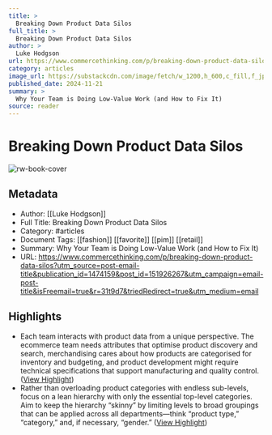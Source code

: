 ```yaml
---
title: >
  Breaking Down Product Data Silos
full_title: >
  Breaking Down Product Data Silos
author: >
  Luke Hodgson
url: https://www.commercethinking.com/p/breaking-down-product-data-silos?utm_source=post-email-title&publication_id=1474159&post_id=151926267&utm_campaign=email-post-title&isFreemail=true&r=31t9d7&triedRedirect=true&utm_medium=email
category: articles
image_url: https://substackcdn.com/image/fetch/w_1200,h_600,c_fill,f_jpg,q_auto:good,fl_progressive:steep,g_auto/https%3A%2F%2Fsubstack-post-media.s3.amazonaws.com%2Fpublic%2Fimages%2F2d0be481-f91d-4e61-8159-bb6051330786_1120x800.jpeg
published_date: 2024-11-21
summary: >
  Why Your Team is Doing Low-Value Work (and How to Fix It)
source: reader
---
```

# Breaking Down Product Data Silos

![rw-book-cover](https://substackcdn.com/image/fetch/w_1200,h_600,c_fill,f_jpg,q_auto:good,fl_progressive:steep,g_auto/https%3A%2F%2Fsubstack-post-media.s3.amazonaws.com%2Fpublic%2Fimages%2F2d0be481-f91d-4e61-8159-bb6051330786_1120x800.jpeg)

## Metadata
- Author: [[Luke Hodgson]]
- Full Title: Breaking Down Product Data Silos
- Category: #articles
- Document Tags: [[fashion]] [[favorite]] [[pim]] [[retail]] 
- Summary: Why Your Team is Doing Low-Value Work (and How to Fix It)
- URL: https://www.commercethinking.com/p/breaking-down-product-data-silos?utm_source=post-email-title&publication_id=1474159&post_id=151926267&utm_campaign=email-post-title&isFreemail=true&r=31t9d7&triedRedirect=true&utm_medium=email

## Highlights
- Each team interacts with product data from a unique perspective. The ecommerce team needs attributes that optimise product discovery and search, merchandising cares about how products are categorised for inventory and budgeting, and product development might require technical specifications that support manufacturing and quality control. ([View Highlight](https://read.readwise.io/read/01jdkxvrd9yngpcw8n5wnavaq5))
- Rather than overloading product categories with endless sub-levels, focus on a lean hierarchy with only the essential top-level categories. Aim to keep the hierarchy “skinny” by limiting levels to broad groupings that can be applied across all departments—think “product type,” “category,” and, if necessary, “gender.” ([View Highlight](https://read.readwise.io/read/01jdkxy7mxa2742ccaf84smnz5))


